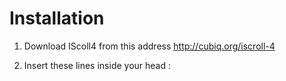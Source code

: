 Installation
============

1. Download IScoll4 from this address http://cubiq.org/iscroll-4
2. Insert these lines inside your head :

    <script src="url_to_scripts/iscroll.js"></scrip>
    <script src="url_to_scripts/IS.js"></scrip>
